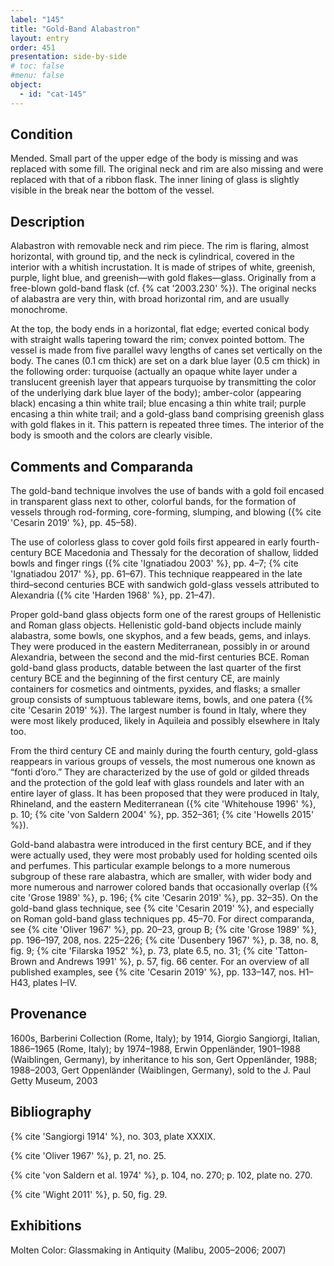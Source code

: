 ```yaml
---
label: "145"
title: "Gold-Band Alabastron"
layout: entry
order: 451
presentation: side-by-side
# toc: false
#menu: false 
object:
  - id: "cat-145"
---
```


## Condition

Mended. Small part of the upper edge of the body is missing and was replaced with some fill. The original neck and rim are also missing and were replaced with that of a ribbon flask. The inner lining of glass is slightly visible in the break near the bottom of the vessel.

## Description

Alabastron with removable neck and rim piece. The rim is flaring, almost horizontal, with ground tip, and the neck is cylindrical, covered in the interior with a whitish incrustation. It is made of stripes of white, greenish, purple, light blue, and greenish—with gold flakes—glass. Originally from a free-blown gold-band flask (cf. {% cat '2003.230' %}). The original necks of alabastra are very thin, with broad horizontal rim, and are usually monochrome.

At the top, the body ends in a horizontal, flat edge; everted conical body with straight walls tapering toward the rim; convex pointed bottom. The vessel is made from five parallel wavy lengths of canes set vertically on the body. The canes (0.1 cm thick) are set on a dark blue layer (0.5 cm thick) in the following order: turquoise (actually an opaque white layer under a translucent greenish layer that appears turquoise by transmitting the color of the underlying dark blue layer of the body); amber-color (appearing black) encasing a thin white trail; blue encasing a thin white trail; purple encasing a thin white trail; and a gold-glass band comprising greenish glass with gold flakes in it. This pattern is repeated three times. The interior of the body is smooth and the colors are clearly visible.

## Comments and Comparanda

The gold-band technique involves the use of bands with a gold foil encased in transparent glass next to other, colorful bands, for the formation of vessels through rod-forming, core-forming, slumping, and blowing ({% cite 'Cesarin 2019' %}, pp. 45–58).

The use of colorless glass to cover gold foils first appeared in early fourth-century BCE Macedonia and Thessaly for the decoration of shallow, lidded bowls and finger rings ({% cite 'Ignatiadou 2003' %}, pp. 4–7; {% cite 'Ignatiadou 2017' %}, pp. 61–67). This technique reappeared in the late third–second centuries BCE with sandwich gold-glass vessels attributed to Alexandria ({% cite 'Harden 1968' %}, pp. 21–47).

Proper gold-band glass objects form one of the rarest groups of Hellenistic and Roman glass objects. Hellenistic gold-band objects include mainly alabastra, some bowls, one skyphos, and a few beads, gems, and inlays. They were produced in the eastern Mediterranean, possibly in or around Alexandria, between the second and the mid-first centuries BCE. Roman gold-band glass products, datable between the last quarter of the first century BCE and the beginning of the first century CE, are mainly containers for cosmetics and ointments, pyxides, and flasks; a smaller group consists of sumptuous tableware items, bowls, and one patera ({% cite 'Cesarin 2019' %}). The largest number is found in Italy, where they were most likely produced, likely in Aquileia and possibly elsewhere in Italy too.

From the third century CE and mainly during the fourth century, gold-glass reappears in various groups of vessels, the most numerous one known as “fonti d’oro.” They are characterized by the use of gold or gilded threads and the protection of the gold leaf with glass roundels and later with an entire layer of glass. It has been proposed that they were produced in Italy, Rhineland, and the eastern Mediterranean ({% cite 'Whitehouse 1996' %}, p. 10; {% cite 'von Saldern 2004' %}, pp. 352–361; {% cite 'Howells 2015' %}).

Gold-band alabastra were introduced in the first century BCE, and if they were actually used, they were most probably used for holding scented oils and perfumes. This particular example belongs to a more numerous subgroup of these rare alabastra, which are smaller, with wider body and more numerous and narrower colored bands that occasionally overlap ({% cite 'Grose 1989' %}, p. 196; {% cite 'Cesarin 2019' %}, pp. 32–35). On the gold-band glass technique, see {% cite 'Cesarin 2019' %}, and especially on Roman gold-band glass techniques pp. 45–70. For direct comparanda, see {% cite 'Oliver 1967' %}, pp. 20–23, group B; {% cite 'Grose 1989' %}, pp. 196–197, 208, nos. 225–226; {% cite 'Dusenbery 1967' %}, p. 38, no. 8, fig. 9; {% cite 'Filarska 1952' %}, p. 73, plate 6.5, no. 31; {% cite 'Tatton-Brown and Andrews 1991' %}, p. 57, fig. 66 center. For an overview of all published examples, see {% cite 'Cesarin 2019' %}, pp. 133–147, nos. H1–H43, plates I–IV.

## Provenance

1600s, Barberini Collection (Rome, Italy); by 1914, Giorgio Sangiorgi, Italian, 1886–1965 (Rome, Italy); by 1974–1988, Erwin Oppenländer, 1901–1988 (Waiblingen, Germany), by inheritance to his son, Gert Oppenländer, 1988; 1988–2003, Gert Oppenländer (Waiblingen, Germany), sold to the J. Paul Getty Museum, 2003

## Bibliography

{% cite 'Sangiorgi 1914' %}, no. 303, plate XXXIX.

{% cite 'Oliver 1967' %}, p. 21, no. 25.

{% cite 'von Saldern et al. 1974' %}, p. 104, no. 270; p. 102, plate no. 270.

{% cite 'Wight 2011' %}, p. 50, fig. 29.

## Exhibitions

Molten Color: Glassmaking in Antiquity (Malibu, 2005–2006; 2007)